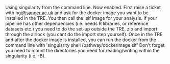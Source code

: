 Using singularity from the command line. Now enabled. First raise a ticket with [hgi@sanger.ac.uk](mailto:hgi@sanger.ac.uk) and ask for the docker image you want to be installed in the TRE. You then call the .sif image for your analysis. If your pipeline has other dependencies (i.e. needs R libraries, or reference datasets etc.) you need to do the set-up outside the TRE, zip and import through the airlock (you cant do the import step yourself). Once in the TRE and after the docker image is installed, you can run the docker from the command line with 'singularity shell /pathway/dockerimage.sif' Don't forget you need to mount the directories you need for reading/writing within the singularity (i.e. -B).